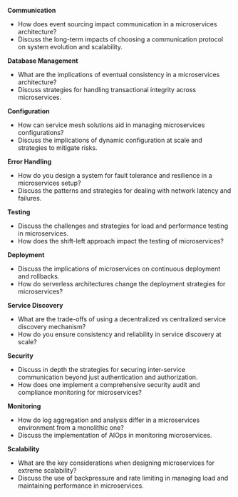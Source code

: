 **Communication**
 - How does event sourcing impact communication in a microservices architecture?
 - Discuss the long-term impacts of choosing a communication protocol on system evolution and scalability.

**Database Management**
 - What are the implications of eventual consistency in a microservices architecture?
 - Discuss strategies for handling transactional integrity across microservices.

**Configuration**
 - How can service mesh solutions aid in managing microservices configurations?
 - Discuss the implications of dynamic configuration at scale and strategies to mitigate risks.

**Error Handling**
 - How do you design a system for fault tolerance and resilience in a microservices setup?
 - Discuss the patterns and strategies for dealing with network latency and failures.

**Testing**
 - Discuss the challenges and strategies for load and performance testing in microservices.
 - How does the shift-left approach impact the testing of microservices?

**Deployment**
 - Discuss the implications of microservices on continuous deployment and rollbacks.
 - How do serverless architectures change the deployment strategies for microservices?

**Service Discovery**
 - What are the trade-offs of using a decentralized vs centralized service discovery mechanism?
 - How do you ensure consistency and reliability in service discovery at scale?

**Security**
 - Discuss in depth the strategies for securing inter-service communication beyond just authentication and authorization.
 - How does one implement a comprehensive security audit and compliance monitoring for microservices?

**Monitoring**
 - How do log aggregation and analysis differ in a microservices environment from a monolithic one?
 - Discuss the implementation of AIOps in monitoring microservices.

**Scalability**
- What are the key considerations when designing microservices for extreme scalability?
- Discuss the use of backpressure and rate limiting in managing load and maintaining performance in microservices.